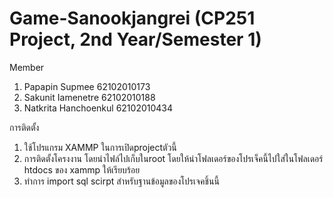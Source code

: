 # Game-Sanookjangrei (CP251 Project, 2nd Year/Semester 1)
Member
1) Papapin Supmee 62102010173
2) Sakunit Iamenetre 62102010188
3) Natkrita Hanchoenkul 62102010434

การติดตั้ง 
1) ใช้โปรแกรม XAMMP ในการเปิดprojectตัวนี้
2) การติดตั้งโครงงาน โดยนำไฟล์ไปเก็บในroot โดยให้นำโฟลเดอร์ของโปรเจ็คนี้ไปใส่ในโฟลเดอร์  htdocs ของ  xammp ให้เรียบร้อย
3) ทำการ import sql scirpt สำหรับฐานข้อมูลของโปรเจคชิ้นนี้
